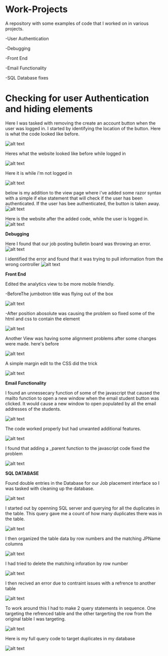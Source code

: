 # Work-Projects
A repository with some examples of code that I worked on in various projects.

-User Authentication

-Debugging

-Front End

-Email Functionality

-SQL Database fixes



# **Checking for user Authentication and hiding elements**

Here I was tasked with removing the create an account button when the user was logged in. I started by identifying the location of the button. Here is what the code looked like before. 

![alt text](https://github.com/Tmc802/Work-Projects/blob/master/Project%20screen%20shots/Hide%20Create%20Button%20On%20Loggin/HideButtonCodeBefore.jpg)

Heres what the website looked like before while logged in

![alt text](https://github.com/Tmc802/Work-Projects/blob/master/Project%20screen%20shots/Hide%20Create%20Button%20On%20Loggin/HideButtonWebsiteBefore.jpg)

Here it is while i'm not logged in

![alt text](https://github.com/Tmc802/Work-Projects/blob/master/Project%20screen%20shots/Hide%20Create%20Button%20On%20Loggin/HideButtonWebsiteBeforeNotLoggedIn.jpg)

below is my addition to the view page where i've added some razor syntax with a simple if else statement that will check if the user has been authenticated. If the user has bee authenticated, the button is taken away.
![alt text](https://github.com/Tmc802/Work-Projects/blob/master/Project%20screen%20shots/Hide%20Create%20Button%20On%20Loggin/HideButtonCodeAfter.jpg)

Here is the website after the added code, while the user is logged in.
![alt text](https://github.com/Tmc802/Work-Projects/blob/master/Project%20screen%20shots/Hide%20Create%20Button%20On%20Loggin/HideButtonWebsiteAfterLoggedIn.jpg)




**Debugging**


Here I found that our job posting bulletin board was throwing an error.
![alt text](https://github.com/Tmc802/Work-Projects/blob/master/Project%20screen%20shots/Debugging%20JPBulletin%20Controller/JPBulletinsDebug.jpg)

I identified the error and found that it was trying to pull information from the wrong controller
![alt text](https://github.com/Tmc802/Work-Projects/blob/master/Project%20screen%20shots/Debugging%20JPBulletin%20Controller/JPBulletinDebugFix.jpg)


**Front End**

Edited the analytics view to be more mobile friendly.


-BeforeThe jumbotron title was flying out of the box


![alt text](https://github.com/Tmc802/Work-Projects/blob/master/Project%20screen%20shots/making%20the%20Job%20Interface%20index%20page%20responsive%20and%20mobile%20friendly/AnalyticsViewBug.jpg)

-After
position abosolute was causing the problem so fixed some of the html and css to contain the element

![alt text](https://github.com/Tmc802/Work-Projects/blob/master/Project%20screen%20shots/making%20the%20Job%20Interface%20index%20page%20responsive%20and%20mobile%20friendly/JobInterface1.jpg)


Another View was having some alignment problems after some changes were made.
here's before


![alt text](https://github.com/Tmc802/Work-Projects/blob/master/Project%20screen%20shots/Alignment%20and%20Style%20Changes/JPnotificationsViewPic.jpg)

A simple margin edit to the CSS did the trick


![alt text](https://github.com/Tmc802/Work-Projects/blob/master/Project%20screen%20shots/Alignment%20and%20Style%20Changes/JPnotificationsFixedCodePic.jpg)

**Email Functionality**

I found an unnessecary function of some of the javascript that caused the mailto function to open a new window when the email student button was clicked. It would cause a new window to open populated by all the email addresses of the students.


![alt text](https://github.com/Tmc802/Work-Projects/blob/master/Project%20screen%20shots/Email%20Functionality/emailFunctionalityWebsiteBefore.jpg)

The code worked properly but had unwanted additional features.

![alt text](https://github.com/Tmc802/Work-Projects/blob/master/Project%20screen%20shots/Email%20Functionality/emailFunctionalityCodeBefore.jpg)

I found that adding a _parent function to the javascript code fixed the problem

![alt text](https://github.com/Tmc802/Work-Projects/blob/master/Project%20screen%20shots/Email%20Functionality/emailFunctionalityCodeAfter.jpg)






**SQL DATABASE**

Found double entries in the Database for our Job placement interface so I was tasked with cleaning up the database.

![alt text](https://github.com/Tmc802/Work-Projects/blob/master/Project%20screen%20shots/Database%20Management/JPStudentsTablePic.jpg)

I started out by openning SQL server and querying for all the duplicates in the table. This query gave me a count of how many duplicates there was in the table.


![alt text](https://github.com/Tmc802/Work-Projects/blob/master/Project%20screen%20shots/Database%20Management/DatabaseDuplicateQueryPic.jpg)

I then organized the table data by row numbers and the matching JPName columns

![alt text](https://github.com/Tmc802/Work-Projects/blob/master/Project%20screen%20shots/Database%20Management/DatabaseQueryCode.jpg)

I had tried to delete the matching inforation by row number

![alt text](https://github.com/Tmc802/Work-Projects/blob/master/Project%20screen%20shots/Database%20Management/DatabaseQueryAttemptCode.jpg
)

I then recived an error due to contraint issues with a refrence to another table 

![alt text](https://github.com/Tmc802/Work-Projects/blob/master/Project%20screen%20shots/Database%20Management/DatabaseContraintError.jpg)

To work around this I had to make 2 query statements in sequence. One targeting the refrenced table and the other targerting the row from the original table I was targeting. 

![alt text](https://github.com/Tmc802/Work-Projects/blob/master/Project%20screen%20shots/Database%20Management/DatabaseContraintWorkaround.jpg)

Here is my full query code to target duplicates in my database

![alt text](https://github.com/Tmc802/Work-Projects/blob/master/Project%20screen%20shots/Database%20Management/DatabaseManagementQuery.jpg)



